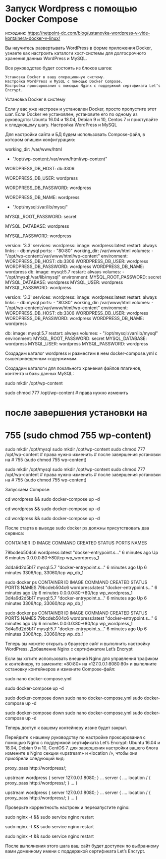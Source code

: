 # Запуск Wordpress с помощью Docker Compose

исходник:
https://netpoint-dc.com/blog/ustanovka-wordpress-v-vide-kontainera-docker-v-linux/

Вы научитесь развертывать WordPress в форме приложения Docker, узнаете как настроить каталоги хост-системы для долгосрочного хранения данных WordPress и MySQL.

Все руководство будет состоять из блоков шагов:

    Установка Docker в вашу операционную систему.
    Настройка WordPress и MySQL с помощью Docker Compose.
    Настройка проксирования с помощью Nginx с поддержкой сертификата Let’s Encrypt. 

Установка Docker в систему

Если у вас уже настроен и установлен Docker, просто пропустите этот шаг. Если Docker не установлен, установите его по одному из руководств: Ubuntu 16.04 и 18.04, Debian 9 и 10, Centos 7 и приступайте к следующему шагу.
Настройка WordPress и MySQL

Для настройки сайта и БД будем использовать Compose-файл, в котором опишем конфигурацию:

working_dir: /var/www/html

- "/opt/wp-content:/var/www/html/wp-content"

WORDPRESS_DB_HOST: db:3306

WORDPRESS_DB_USER: wordpress

WORDPRESS_DB_PASSWORD: wordpress

WORDPRESS_DB_NAME: wordpress

- "/opt/mysql:/var/lib/mysql"

MYSQL_ROOT_PASSWORD: secret

MYSQL_DATABASE: wordpress

MYSQL_PASSWORD: wordpress

version: '3.3' services: wordpress: image: wordpress:latest restart: always links: - db:mysql ports: - "80:80" working_dir: /var/www/html volumes: - "/opt/wp-content:/var/www/html/wp-content" environment: WORDPRESS_DB_HOST: db:3306 WORDPRESS_DB_USER: wordpress WORDPRESS_DB_PASSWORD: wordpress WORDPRESS_DB_NAME: wordpress db: image: mysql:5.7 restart: always volumes: - "/opt/mysql:/var/lib/mysql" environment: MYSQL_ROOT_PASSWORD: secret MYSQL_DATABASE: wordpress MYSQL_USER: wordpress MYSQL_PASSWORD: wordpress

version: '3.3'
services:
  wordpress:
    image: wordpress:latest
    restart: always
    links:
      - db:mysql
    ports:
      - "80:80"
    working_dir: /var/www/html
    volumes:
      - "/opt/wp-content:/var/www/html/wp-content"
    environment:
      WORDPRESS_DB_HOST: db:3306
      WORDPRESS_DB_USER: wordpress
      WORDPRESS_DB_PASSWORD: wordpress
      WORDPRESS_DB_NAME: wordpress 

  db:
    image: mysql:5.7
    restart: always
    volumes:
      - "/opt/mysql:/var/lib/mysql"
    environment:
      MYSQL_ROOT_PASSWORD: secret
      MYSQL_DATABASE: wordpress
      MYSQL_USER: wordpress
      MYSQL_PASSWORD: wordpress

Создадим каталог wordpress и разместим в нем docker-compose.yml с вышеприведенным содержимым.

Создадим каталоги для локального хранения файлов плагинов, контента и базы данных MySQL:

sudo mkdir /opt/wp-content

sudo chmod 777 /opt/wp-content # права нужно изменить

# после завершения установки на

# 755 (sudo chmod 755 wp-content)

sudo mkdir /opt/mysql sudo mkdir /opt/wp-content sudo chmod 777 /opt/wp-content # права нужно изменить # после завершения установки на # 755 (sudo chmod 755 wp-content)

sudo mkdir /opt/mysql
sudo mkdir /opt/wp-content
sudo chmod 777 /opt/wp-content # права нужно изменить 
                               # после завершения установки на
                               # 755 (sudo chmod 755 wp-content)
 

Запускаем Compose:

cd wordpress && sudo docker-compose up -d

cd wordpress && sudo docker-compose up -d

cd wordpress && sudo docker-compose up -d

После старта в выводе sudo docker ps должны присутствовать два сервиса:

CONTAINER ID IMAGE COMMAND CREATED STATUS PORTS NAMES

79bcdeb504c6 wordpress:latest "docker-entrypoint.s…" 6 minutes ago Up 6 minutes 0.0.0.0:80->80/tcp wp_wordpress_1

3d4a9d2d5b17 mysql:5.7 "docker-entrypoint.s…" 6 minutes ago Up 6 minutes 3306/tcp, 33060/tcp wp_db_1

sudo docker ps CONTAINER ID IMAGE COMMAND CREATED STATUS PORTS NAMES 79bcdeb504c6 wordpress:latest "docker-entrypoint.s…" 6 minutes ago Up 6 minutes 0.0.0.0:80->80/tcp wp_wordpress_1 3d4a9d2d5b17 mysql:5.7 "docker-entrypoint.s…" 6 minutes ago Up 6 minutes 3306/tcp, 33060/tcp wp_db_1

sudo docker ps
CONTAINER ID        IMAGE                    COMMAND                  CREATED             STATUS              PORTS                  NAMES
79bcdeb504c6        wordpress:latest         "docker-entrypoint.s…"   6 minutes ago       Up 6 minutes        0.0.0.0:80->80/tcp   wp_wordpress_1
3d4a9d2d5b17        mysql:5.7                "docker-entrypoint.s…"   6 minutes ago       Up 6 minutes        3306/tcp, 33060/tcp    wp_db_1

Теперь вы можете открыть в браузере сайт и выполнить настройку WordPress.
Добавление Nginx с сертификатом Let’s Encrypt

Если вы хотите использовать внешний Nginx для управления трафиком к контейнеру, то замените: «80:80» на «127.0.0.1:8080:80» и выполните остановку контейнеров и измените Compose-файл:

sudo nano docker-compose.yml

sudo docker-compose up -d

sudo docker-compose down sudo nano docker-compose.yml sudo docker-compose up -d

sudo docker-compose down
sudo nano docker-compose.yml
sudo docker-compose up -d

Теперь доступ к вашему контейнеру извне будет закрыт.

Перейдите к нашему руководству по настройке проксирования с помощью Nginx с поддержкой сертификата Let’s Encrypt: Ubuntu 16.04 и 18.04, Debian 9 и 10, CentOS 7. для завершения настройки вашего блога измените в Nginx секции «upstream» и «location /», чтобы они приобрели следующий вид:

proxy_pass http://wordpress/;

upstream wordpress { server 127.0.0.1:8080; } ... server { .... location / { proxy_pass http://wordpress/; } ... }

upstream wordpress {
        server 127.0.0.1:8080;
}
...
server {
  ....
  location / {
    proxy_pass http://wordpress/;
  }
...
}

Проверьте корректность настроек и перезапустите nginx:

sudo nginx -t && sudo service nginx restart

sudo nginx -t && sudo service nginx restart

sudo nginx -t && sudo service nginx restart

После выполнения этого шага ваш сайт будет доступен по выбранному вами доменному имени с поддержкой сертификата Let’s Encrypt.
